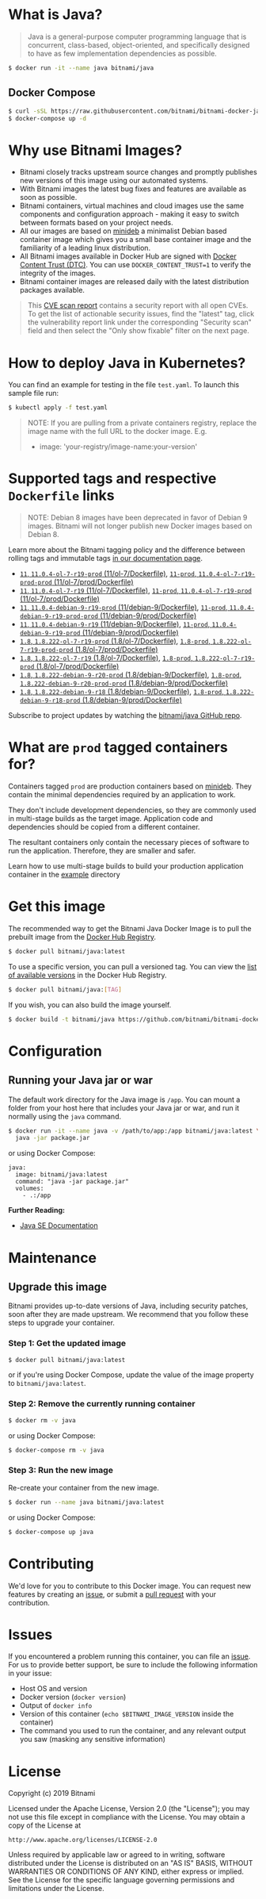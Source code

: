 # What is Java?

> Java is a general-purpose computer programming language that is concurrent, class-based, object-oriented, and specifically designed to have as few implementation dependencies as possible.

```bash
$ docker run -it --name java bitnami/java
```

## Docker Compose

```bash
$ curl -sSL https://raw.githubusercontent.com/bitnami/bitnami-docker-java/master/docker-compose.yml > docker-compose.yml
$ docker-compose up -d
```

# Why use Bitnami Images?

* Bitnami closely tracks upstream source changes and promptly publishes new versions of this image using our automated systems.
* With Bitnami images the latest bug fixes and features are available as soon as possible.
* Bitnami containers, virtual machines and cloud images use the same components and configuration approach - making it easy to switch between formats based on your project needs.
* All our images are based on [minideb](https://github.com/bitnami/minideb) a minimalist Debian based container image which gives you a small base container image and the familiarity of a leading linux distribution.
* All Bitnami images available in Docker Hub are signed with [Docker Content Trust (DTC)](https://docs.docker.com/engine/security/trust/content_trust/). You can use `DOCKER_CONTENT_TRUST=1` to verify the integrity of the images.
* Bitnami container images are released daily with the latest distribution packages available.


> This [CVE scan report](https://quay.io/repository/bitnami/java?tab=tags) contains a security report with all open CVEs. To get the list of actionable security issues, find the "latest" tag, click the vulnerability report link under the corresponding "Security scan" field and then select the "Only show fixable" filter on the next page.

# How to deploy Java in Kubernetes?

You can find an example for testing in the file `test.yaml`. To launch this sample file run:

```bash
$ kubectl apply -f test.yaml
```

> NOTE: If you are pulling from a private containers registry, replace the image name with the full URL to the docker image. E.g.
>
> - image: 'your-registry/image-name:your-version'

# Supported tags and respective `Dockerfile` links

> NOTE: Debian 8 images have been deprecated in favor of Debian 9 images. Bitnami will not longer publish new Docker images based on Debian 8.

Learn more about the Bitnami tagging policy and the difference between rolling tags and immutable tags [in our documentation page](https://docs.bitnami.com/containers/how-to/understand-rolling-tags-containers/).


- [`11`, `11.0.4-ol-7-r19-prod` (11/ol-7/Dockerfile)](https://github.com/bitnami/bitnami-docker-java/blob/11.0.4-ol-7-r19-prod/11/ol-7/Dockerfile), [`11-prod`, `11.0.4-ol-7-r19-prod-prod` (11/ol-7/prod/Dockerfile)](https://github.com/bitnami/bitnami-docker-java/blob/11.0.4-ol-7-r19-prod/11/ol-7/prod/Dockerfile)
- [`11`, `11.0.4-ol-7-r19` (11/ol-7/Dockerfile)](https://github.com/bitnami/bitnami-docker-java/blob/11.0.4-ol-7-r19/11/ol-7/Dockerfile), [`11-prod`, `11.0.4-ol-7-r19-prod` (11/ol-7/prod/Dockerfile)](https://github.com/bitnami/bitnami-docker-java/blob/11.0.4-ol-7-r19/11/ol-7/prod/Dockerfile)
- [`11`, `11.0.4-debian-9-r19-prod` (11/debian-9/Dockerfile)](https://github.com/bitnami/bitnami-docker-java/blob/11.0.4-debian-9-r19-prod/11/debian-9/Dockerfile), [`11-prod`, `11.0.4-debian-9-r19-prod-prod` (11/debian-9/prod/Dockerfile)](https://github.com/bitnami/bitnami-docker-java/blob/11.0.4-debian-9-r19-prod/11/debian-9/prod/Dockerfile)
- [`11`, `11.0.4-debian-9-r19` (11/debian-9/Dockerfile)](https://github.com/bitnami/bitnami-docker-java/blob/11.0.4-debian-9-r19/11/debian-9/Dockerfile), [`11-prod`, `11.0.4-debian-9-r19-prod` (11/debian-9/prod/Dockerfile)](https://github.com/bitnami/bitnami-docker-java/blob/11.0.4-debian-9-r19/11/debian-9/prod/Dockerfile)
- [`1.8`, `1.8.222-ol-7-r19-prod` (1.8/ol-7/Dockerfile)](https://github.com/bitnami/bitnami-docker-java/blob/1.8.222-ol-7-r19-prod/1.8/ol-7/Dockerfile), [`1.8-prod`, `1.8.222-ol-7-r19-prod-prod` (1.8/ol-7/prod/Dockerfile)](https://github.com/bitnami/bitnami-docker-java/blob/1.8.222-ol-7-r19-prod/1.8/ol-7/prod/Dockerfile)
- [`1.8`, `1.8.222-ol-7-r19` (1.8/ol-7/Dockerfile)](https://github.com/bitnami/bitnami-docker-java/blob/1.8.222-ol-7-r19/1.8/ol-7/Dockerfile), [`1.8-prod`, `1.8.222-ol-7-r19-prod` (1.8/ol-7/prod/Dockerfile)](https://github.com/bitnami/bitnami-docker-java/blob/1.8.222-ol-7-r19/1.8/ol-7/prod/Dockerfile)
- [`1.8`, `1.8.222-debian-9-r20-prod` (1.8/debian-9/Dockerfile)](https://github.com/bitnami/bitnami-docker-java/blob/1.8.222-debian-9-r20-prod/1.8/debian-9/Dockerfile), [`1.8-prod`, `1.8.222-debian-9-r20-prod-prod` (1.8/debian-9/prod/Dockerfile)](https://github.com/bitnami/bitnami-docker-java/blob/1.8.222-debian-9-r20-prod/1.8/debian-9/prod/Dockerfile)
- [`1.8`, `1.8.222-debian-9-r18` (1.8/debian-9/Dockerfile)](https://github.com/bitnami/bitnami-docker-java/blob/1.8.222-debian-9-r18/1.8/debian-9/Dockerfile), [`1.8-prod`, `1.8.222-debian-9-r18-prod` (1.8/debian-9/prod/Dockerfile)](https://github.com/bitnami/bitnami-docker-java/blob/1.8.222-debian-9-r18/1.8/debian-9/prod/Dockerfile)

Subscribe to project updates by watching the [bitnami/java GitHub repo](https://github.com/bitnami/bitnami-docker-java).

# What are `prod` tagged containers for?

Containers tagged `prod` are production containers based on [minideb](https://github.com/bitnami/minideb). They contain the minimal dependencies required by an application to work.

They don't include development dependencies, so they are commonly used in multi-stage builds as the target image. Application code and dependencies should be copied from a different container.

The resultant containers only contain the necessary pieces of software to run the application. Therefore, they are smaller and safer.

Learn how to use multi-stage builds to build your production application container in the [example](/example) directory

# Get this image

The recommended way to get the Bitnami Java Docker Image is to pull the prebuilt image from the [Docker Hub Registry](https://hub.docker.com/r/bitnami/java).

```bash
$ docker pull bitnami/java:latest
```

To use a specific version, you can pull a versioned tag. You can view the [list of available versions](https://hub.docker.com/r/bitnami/java/tags/) in the Docker Hub Registry.

```bash
$ docker pull bitnami/java:[TAG]
```

If you wish, you can also build the image yourself.

```bash
$ docker build -t bitnami/java https://github.com/bitnami/bitnami-docker-java.git
```

# Configuration

## Running your Java jar or war

The default work directory for the Java image is `/app`. You can mount a folder from your host here that includes your Java jar or war, and run it normally using the `java` command.

```bash
$ docker run -it --name java -v /path/to/app:/app bitnami/java:latest \
  java -jar package.jar
```

or using Docker Compose:

```
java:
  image: bitnami/java:latest
  command: "java -jar package.jar"
  volumes:
    - .:/app
```

**Further Reading:**

  - [Java SE Documentation](https://docs.oracle.com/javase/8/docs/api/)

# Maintenance

## Upgrade this image

Bitnami provides up-to-date versions of Java, including security patches, soon after they are made upstream. We recommend that you follow these steps to upgrade your container.

### Step 1: Get the updated image

```bash
$ docker pull bitnami/java:latest
```

or if you're using Docker Compose, update the value of the image property to `bitnami/java:latest`.

### Step 2: Remove the currently running container

```bash
$ docker rm -v java
```

or using Docker Compose:

```bash
$ docker-compose rm -v java
```

### Step 3: Run the new image

Re-create your container from the new image.

```bash
$ docker run --name java bitnami/java:latest
```

or using Docker Compose:

```bash
$ docker-compose up java
```

# Contributing

We'd love for you to contribute to this Docker image. You can request new features by creating an [issue](https://github.com/bitnami/bitnami-docker-java/issues), or submit a [pull request](https://github.com/bitnami/bitnami-docker-java/pulls) with your contribution.

# Issues

If you encountered a problem running this container, you can file an [issue](https://github.com/bitnami/bitnami-docker-java/issues). For us to provide better support, be sure to include the following information in your issue:

- Host OS and version
- Docker version (`docker version`)
- Output of `docker info`
- Version of this container (`echo $BITNAMI_IMAGE_VERSION` inside the container)
- The command you used to run the container, and any relevant output you saw (masking any sensitive
information)

# License

Copyright (c) 2019 Bitnami

Licensed under the Apache License, Version 2.0 (the "License");
you may not use this file except in compliance with the License.
You may obtain a copy of the License at

    http://www.apache.org/licenses/LICENSE-2.0

Unless required by applicable law or agreed to in writing, software
distributed under the License is distributed on an "AS IS" BASIS,
WITHOUT WARRANTIES OR CONDITIONS OF ANY KIND, either express or implied.
See the License for the specific language governing permissions and
limitations under the License.

